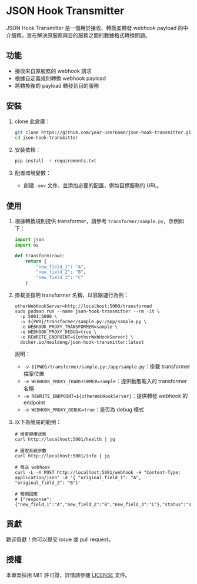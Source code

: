 # JSON Hook Transmitter

JSON Hook Transmitter 是一個用於接收、轉換並轉發 webhook payload 的中介服務，旨在解決原服務與目的服務之間的數據格式轉換問題。

## 功能
- 接收來自原服務的 webhook 請求
- 根據自定義規則轉換 webhook payload
- 將轉換後的 payload 轉發到目的服務

## 安裝
1. clone 此倉庫：
    ```bash
    git clone https://github.com/your-username/json-hook-transmitter.git
    cd json-hook-transmitter
    ```

2. 安裝依賴：
    ```bash
    pip install -r requirements.txt
    ```

3. 配置環境變數：
    - 創建 `.env` 文件，並添加必要的配置，例如目標服務的 URL。

## 使用
1. 根據轉換規則提供 transformer，請參考 `transformer/sample.py`，示例如下：
    ```python
    import json
    import os

    def transform(raw):
        return {
            "new_field_1": "A",
            "new_field_2": "B",
            "new_field_3": "C"
        }
    ```

2. 掛載並指明 transformer 名稱，以容器運行為例：
    ```shell
    otherWebHookServer=http://localhost:5000/transformed
    sudo podman run --name json-hook-transmitter --rm -it \
      -p 5001:5000 \
      -v ${PWD}/transformer/sample.py:/app/sample.py \
      -e WEBHOOK_PROXY_TRANSFORMER=sample \
      -e WEBHOOK_PROXY_DEBUG=true \
      -e REWRITE_ENDPOINT=${otherWebHookServer} \
      docker.io/neildeng/json-hook-transmitter:latest
    ```
    說明：
    - `-v ${PWD}/transformer/sample.py:/app/sample.py`：掛載 transformer 檔案位置
    - `-e WEBHOOK_PROXY_TRANSFORMER=sample`：提供動態載入的 transformer 名稱
    - `-e REWRITE_ENDPOINT=${otherWebHookServer}`：提供轉發 webhook 的 endpoint
    - `-e WEBHOOK_PROXY_DEBUG=true`：是否為 debug 模式

3. 以下為簡易的範例：
    ```shell
    # 檢查健康狀態
    curl http://localhost:5001/health | jq

    # 獲取系統參數
    curl http://localhost:5001/info | jq

    # 發送 webhook
    curl -L -X POST http://localhost:5001/webhook -H "Content-Type: application/json" -d '{ "original_field_1": "A", "original_field_2": "B"}'

    # 預期回應
    # {"response":{"new_field_1":"A","new_field_2":"B","new_field_3":"C"},"status":"success"}
    ```

## 貢獻
歡迎貢獻！你可以提交 issue 或 pull request。

## 授權
本專案採用 MIT 許可證，詳情請參閱 [LICENSE](LICENSE) 文件。